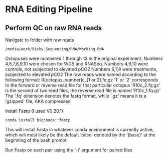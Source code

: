 # RNA Editing Pipeline
## Perform QC on raw RNA reads
Navigate to folder with raw reads
```
/media/work/Ricky_Sequencing/RNA/Working_RNA
```
Octopuses were numbered 1 through 12 in the original experiment. Numbers 4,6,7,8,9,10 were chosen for WGS and RNASeq.
Numbers 4,9,10 were controls, not subjected to elevated pCO2
Numbers 6,7,8 were treatments, subjected to elevated pCO2
The raw reads were named according to the following format:
  R[octopus_number]c_[1 or 2].fq.gz
  '1' or '2' corresponds to the forward or reverse read file for that particular octopus
  'R10c_2.fq.gz' is the second of two read files, the reverse read file is named 'R10c_1.fq.gz'
  The '.fq' extension denotes the fastq format, while '.gz' means it is a 'gzipped' file, AKA compressed

Install Fastp (I used V0.20.1)
```
conda install bioconda::fastp
```
This will install Fastp in whatever conda environment is currently active, which will most likely be the default 'base' denoted by the '(base)' at the beginning of the bash prompt

Run Fastp on each pair using the '-i' argument for paired files
```

```

